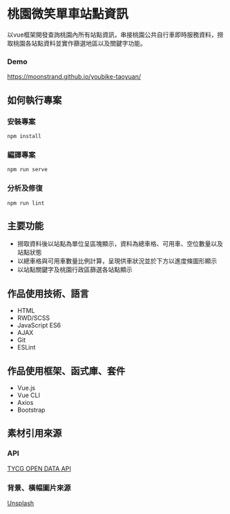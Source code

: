# 桃園微笑單車站點資訊 #
以vue框架開發查詢桃園內所有站點資訊，串接桃園公共自行車即時服務資料，撈取桃園各站點資料並實作篩選地區以及關鍵字功能。

### Demo ###
https://moonstrand.github.io/youbike-taoyuan/



## 如何執行專案 ##

### 安裝專案 ###
    npm install

### 編譯專案 ###
    npm run serve

### 分析及修復 ###
    npm run lint

## 主要功能 ##

- 撈取資料後以站點為單位呈區塊顯示，資料為總車格、可用車、空位數量以及站點狀態
- 以總車格與可用車數量比例計算，呈現供車狀況並於下方以進度條圖形顯示
- 以站點關鍵字及桃園行政區篩選各站點顯示

## 作品使用技術、語言 ##
- HTML
- RWD/SCSS
- JavaScript ES6
- AJAX
- Git
- ESLint

## 作品使用框架、函式庫、套件 ##
- Vue.js
- Vue CLI
- Axios
- Bootstrap

## 素材引用來源 ##
### API ###
[TYCG OPEN DATA API](https://data.tycg.gov.tw/opendata/api-docs)

### 背景、橫幅圖片來源 ###
[Unsplash](https://unsplash.com/)
